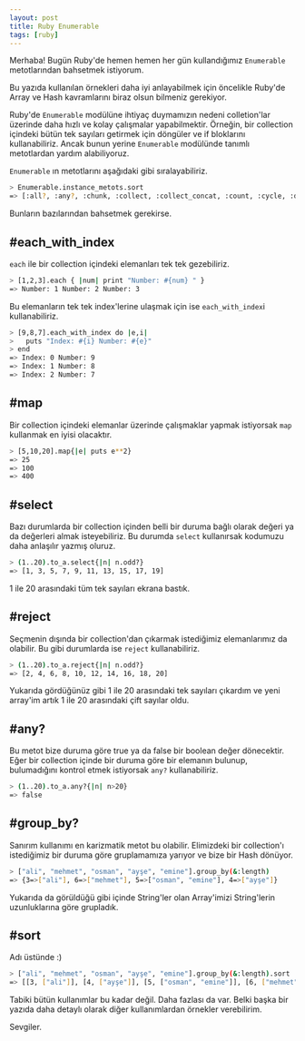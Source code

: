 ```yaml
---
layout: post
title: Ruby Enumerable
tags: [ruby]
---
```


Merhaba! Bugün Ruby'de hemen hemen her gün kullandığımız ```Enumerable``` metotlarından bahsetmek istiyorum.

Bu yazıda kullanılan örnekleri daha iyi anlayabilmek için öncelikle Ruby'de Array ve Hash kavramlarını biraz olsun bilmeniz gerekiyor.

Ruby'de ```Enumerable``` modülüne ihtiyaç duymamızın nedeni colletion'lar üzerinde daha hızlı ve kolay çalışmalar yapabilmektir. Örneğin, bir collection içindeki bütün tek sayıları getirmek için döngüler ve if bloklarını kullanabiliriz. Ancak bunun yerine ```Enumerable``` modülünde tanımlı metotlardan yardım alabiliyoruz.

```Enumerable``` ın metotlarını aşağıdaki gibi sıralayabiliriz.

```bash
> Enumerable.instance_metots.sort
=> [:all?, :any?, :chunk, :collect, :collect_concat, :count, :cycle, :detect, :drop, :drop_while, :each_cons, :each_entry, :each_slice, :each_with_index, :each_with_object, :entries, :find, :find_all, :find_index, :first, :flat_map, :grep, :group_by, :include?, :inject, :lazy, :map, :max, :max_by, :member?, :min, :min_by, :minmax, :minmax_by, :none?, :one?, :partition, :reduce, :reject, :reverse_each, :select, :slice_before, :sort, :sort_by, :take, :take_while, :to_a, :to_h, :zip]
````

Bunların bazılarından bahsetmek gerekirse.

## #each_with_index
```each``` ile bir collection içindeki elemanları tek tek gezebiliriz.

```bash
> [1,2,3].each { |num| print "Number: #{num} " }
=> Number: 1 Number: 2 Number: 3
```
Bu elemanların tek tek index'lerine ulaşmak için ise ```each_with_index```i kullanabiliriz.

```bash
> [9,8,7].each_with_index do |e,i|
>   puts "Index: #{i} Number: #{e}"
> end
=> Index: 0 Number: 9
=> Index: 1 Number: 8
=> Index: 2 Number: 7
```

## #map
Bir collection içindeki elemanlar üzerinde çalışmaklar yapmak istiyorsak ```map``` kullanmak en iyisi olacaktır.

```bash
> [5,10,20].map{|e| puts e**2}
=> 25
=> 100
=> 400
```


## #select
Bazı durumlarda bir collection içinden belli bir duruma bağlı olarak değeri ya da değerleri almak isteyebiliriz. Bu durumda ```select``` kullanırsak kodumuzu daha anlaşılır yazmış oluruz.

```bash
> (1..20).to_a.select{|n| n.odd?}
=> [1, 3, 5, 7, 9, 11, 13, 15, 17, 19]
```

1 ile 20 arasındaki tüm tek sayıları ekrana bastık.


## #reject
Seçmenin dışında bir collection'dan çıkarmak istediğimiz elemanlarımız da olabilir. Bu gibi durumlarda ise ```reject``` kullanabiliriz.

```bash
> (1..20).to_a.reject{|n| n.odd?}
=> [2, 4, 6, 8, 10, 12, 14, 16, 18, 20]
```

Yukarıda gördüğünüz gibi 1 ile 20 arasındaki tek sayıları çıkardım ve yeni array'im artık 1 ile 20 arasındaki çift sayılar oldu.

## #any?
Bu metot bize duruma göre true ya da false bir boolean değer dönecektir. Eğer bir collection içinde bir duruma göre bir elemanın bulunup, bulumadığını kontrol etmek istiyorsak ```any?``` kullanabiliriz.

```bash
> (1..20).to_a.any?{|n| n>20}
=> false
```

## #group_by?
Sanırım kullanımı en karizmatik metot bu olabilir. Elimizdeki bir collection'ı istediğimiz bir duruma göre gruplamamıza yarıyor ve bize bir Hash dönüyor.

```bash
> ["ali", "mehmet", "osman", "ayşe", "emine"].group_by(&:length)
=> {3=>["ali"], 6=>["mehmet"], 5=>["osman", "emine"], 4=>["ayşe"]}
```

Yukarıda da görüldüğü gibi içinde String'ler olan Array'imizi String'lerin uzunluklarına göre grupladık.

## #sort
Adı üstünde :)

```bash
> ["ali", "mehmet", "osman", "ayşe", "emine"].group_by(&:length).sort
=> [[3, ["ali"]], [4, ["ayşe"]], [5, ["osman", "emine"]], [6, ["mehmet"]]]
```

Tabiki bütün kullanımlar bu kadar değil. Daha fazlası da var. Belki başka bir yazıda daha detaylı olarak diğer kullanımlardan örnekler verebilirim.

Sevgiler.
